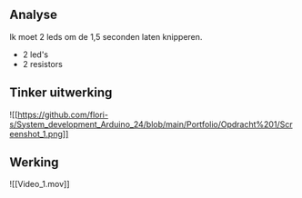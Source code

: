 ## Analyse
Ik moet 2 leds om de 1,5 seconden laten knipperen.
- 2 led's
- 2 resistors
## Tinker uitwerking
![[https://github.com/flori-s/System_development_Arduino_24/blob/main/Portfolio/Opdracht%201/Screenshot_1.png]]

## Werking
![[Video_1.mov]]
